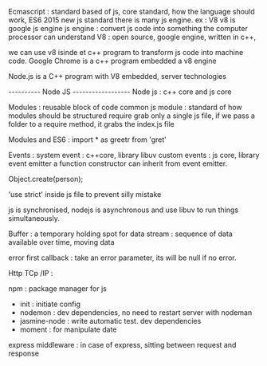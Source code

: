 Ecmascript : standard based of js, core standard, how the language should work, ES6 2015 new js standard
there is many js engine. ex : V8
v8 is google js engine
js engine : convert js code into something the computer processor can understand
V8 : open source, google engine, written in c++,

we can use v8 isinde et c++ program to transform js code into machine code.
Google Chrome is a c++ program embedded a v8 engine

Node.js is a C++ program with V8 embedded, server technologies

---------- Node JS ------------------
Node js : c++ core and js core

Modules : reusable block of code
common js module : standard of how modules should be structured
require grab only a single js file, if we pass a folder to a require method, it grabs the index.js file

Modules and ES6 : import * as greetr from 'gret'

Events : 
system event : c++core, library libuv
custom events : js core, library event emitter
a function constructor can inherit from event emitter.

Object.create(person);

'use strict' inside js file to prevent silly mistake

js is synchronised, nodejs is asynchronous and use libuv to run things simultaneously.

Buffer : a temporary holding spot for data
stream : sequence of data available over time, moving data

error first callback : take an error parameter, its will be null if no error.

Http
TCp /IP : 

npm : package manager for js
- init : initiate config
- nodemon : dev dependencies, no need to restart server with nodeman
- jasmine-node : write automatic test. dev dependencies
- moment : for manipulate date

express
middleware : in case of express, sitting between request and response
